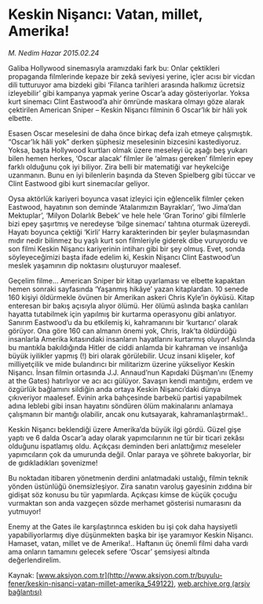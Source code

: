 # Keskin Nişancı: Vatan, millet, Amerika!

*M. Nedim Hazar 2015.02.24*

<div class="pNewsDetailMainContent" itemprop="articleBody">
 <p>
  Galiba Hollywood sinemasıyla aramızdaki fark bu: Onlar çektikleri propaganda filmlerinde kepaze bir zekâ seviyesi yerine, içler acısı bir vicdan dili tutturuyor ama bizdeki gibi ‘Filanca tarihleri arasında halkımız ücretsiz izleyebilir’ gibi kampanya yapmak yerine Oscar’a aday gösteriyorlar. Yoksa kurt sinemacı Clint Eastwood’a ahir ömründe maskara olmayı göze alarak çektirilen American Sniper – Keskin Nişancı filminin 6 Oscar’lık bir hâli yok elbette.
 </p>
 <p>
  Esasen Oscar meselesini de daha önce birkaç defa izah etmeye çalışmıştık. “Oscar’lık hâli yok” derken şüphesiz meselesinin bizcesini kastediyoruz. Yoksa, başta Hollywood kurtları olmak üzere meseleyi üç aşağı beş yukarı bilen hemen herkes, ‘Oscar alacak’ filmler ile ‘alması gereken’ filmlerin epey farklı olduğunu çok iyi biliyor. Zira belli bir matematiği var heykelciğe uzanmanın. Bunu en iyi bilenlerin başında da Steven Spielberg gibi tüccar ve Clint Eastwood gibi kurt sinemacılar geliyor.
 </p>
 <p>
  Oysa aktörlük kariyeri boyunca vasat izleyici için eğlencelik filmler çeken Eastwood, hayatının son deminde ‘Atalarımızın Bayrakları’, ‘Iwo Jima’dan Mektuplar’, ‘Milyon Dolarlık Bebek’ ve hele hele ‘Gran Torino’ gibi filmlerle bizi epey şaşırtmış ve neredeyse ‘bilge sinemacı’ tahtına oturmak üzereydi. Hayatı boyunca çektiği ‘Kirli’ Harry karakterinden bir şeyler bulaşmasından mıdır nedir bilinmez bu yaşlı kurt son filmleriyle giderek dibe vuruyordu ve son filmi Keskin Nişancı kariyerinin intiharı gibi bir şey olmuş. Evet, sonda söyleyeceğimizi başta ifade edelim ki, Keskin Nişancı Clint Eastwood’un meslek yaşamının dip noktasını oluşturuyor maalesef.
 </p>
 <p>
  Geçelim filme… American Sniper bir kitap uyarlaması ve elbette kapaktan hemen sonraki sayfasında ‘Yaşanmış hikâye’ yazan kitaplardan. 10 senede 160 kişiyi öldürmekle övünen bir Amerikan askeri Chris Kyle’in öyküsü. Kitap enteresan bir bakış açısıyla alıyor ölümü. Her ölümü aslında başka canlıları hayatta tutabilmek için yapılmış bir kurtarma operasyonu gibi anlatıyor. Sanırım Eastwood’u da bu etkilemiş ki, kahramanını bir ‘kurtarıcı’ olarak görüyor. Ona göre 160 can almanın önemi yok, Chris, Irak’ta öldürdüğü insanlarla Amerika kıtasındaki insanların hayatlarını kurtarmış oluyor! Aslında bu mantıkla bakıldığında Hitler de ciddi anlamda bir kahraman ve insanlığa büyük iyilikler yapmış (!) biri olarak görülebilir. Ucuz insani klişeler, kof milliyetçilik ve mide bulandırıcı bir militarizm üzerine yükseliyor Keskin Nişancı. İnsan filmin ortasında J.J. Annaud’nun Kapıdaki Düşman’ını (Enemy at the Gates) hatırlıyor ve acı acı gülüyor. Savaşın kendi mantığını, erdem ve özgürlük bağlamını sildiğin anda ortaya Keskin Nişancı’daki dünya çıkıveriyor maalesef. Evinin arka bahçesinde barbekü partisi yapabilmek adına leblebi gibi insan hayatını söndüren ölüm makinalarını anlamaya çalışmanın bir mantığı olabilir, ancak onu kutsayarak, kahramanlaştırmak!..
 </p>
 <p>
  Keskin Nişancı beklendiği üzere Amerika’da büyük ilgi gördü. Güzel gişe yaptı ve 6 dalda Oscar’a aday olarak yapımcılarının ne tür bir ticari zekâsı olduğunu ispatlamış oldu. Açıkçası deminden beri anlattığımız meseleler yapımcıların çok da umurunda değil. Onlar paraya ve şöhrete bakıyorlar, bir de gıdıkladıkları şovenizme!
 </p>
 <p>
  Bu noktadan itibaren yönetmenin derdini anlatmadaki ustalığı, filmin teknik yönden üstünlüğü önemsizleşiyor. Zira sanatın varoluş gayesinin zıddına bir gidişat söz konusu bu tür yapımlarda. Açıkçası kimse de küçük çocuğu vurmaktan son anda vazgeçen sözde merhamet gösterisi numarasını da yutmuyor!
 </p>
 <p>
  Enemy at the Gates ile karşılaştırınca eskiden bu işi çok daha haysiyetli yapabiliyorlarmış diye düşünmekten başka bir işe yaramıyor Keskin Nişancı. Hamaset, vatan, millet ve de Amerika!.. Haftanın üç önemli filmi daha vardı ama onların tamamını gelecek sefere ‘Oscar’ şemsiyesi altında değerlendirelim.
 </p>
</div>


Kaynak: [www.aksiyon.com.tr](http://www.aksiyon.com.tr/buyulu-fener/keskin-nisanci-vatan-millet-amerika_549122), [web.archive.org (arşiv bağlantısı)](http://web.archive.org/web/20150705202213/http://www.aksiyon.com.tr/buyulu-fener/keskin-nisanci-vatan-millet-amerika_549122)
